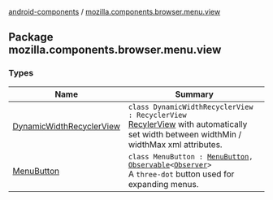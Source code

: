 [android-components](../index.md) / [mozilla.components.browser.menu.view](./index.md)

## Package mozilla.components.browser.menu.view

### Types

| Name | Summary |
|---|---|
| [DynamicWidthRecyclerView](-dynamic-width-recycler-view/index.md) | `class DynamicWidthRecyclerView : RecyclerView`<br>[RecylerView](#) with automatically set width between widthMin / widthMax xml attributes. |
| [MenuButton](-menu-button/index.md) | `class MenuButton : `[`MenuButton`](../mozilla.components.concept.menu/-menu-button/index.md)`, `[`Observable`](../mozilla.components.support.base.observer/-observable/index.md)`<`[`Observer`](../mozilla.components.concept.menu/-menu-button/-observer/index.md)`>`<br>A `three-dot` button used for expanding menus. |
